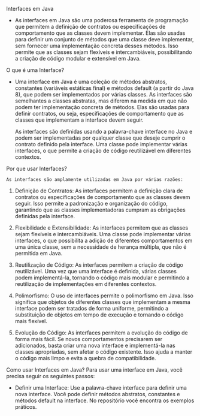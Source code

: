 Interfaces em Java

   * As interfaces em Java são uma poderosa ferramenta de programação que permitem a definição de contratos ou especificações de comportamento que as classes devem implementar. Elas são usadas para definir um conjunto de métodos que uma classe deve implementar, sem fornecer uma implementação concreta desses métodos. Isso permite que as classes sejam flexíveis e intercambiáveis, possibilitando a criação de código modular e extensível em Java.

O que é uma Interface?

  * Uma interface em Java é uma coleção de métodos abstratos, constantes (variáveis estáticas final) e métodos default (a partir do Java 8), que podem ser implementados por várias classes. As interfaces são semelhantes a classes abstratas, mas diferem na medida em que não podem ter implementação concreta de métodos. Elas são usadas para definir contratos, ou seja, especificações de comportamento que as classes que implementam a interface devem seguir.

    As interfaces são definidas usando a palavra-chave interface no Java e podem ser implementadas por qualquer classe que deseje cumprir o contrato definido pela interface. Uma classe pode implementar várias interfaces, o que permite a criação de código reutilizável em diferentes contextos.


Por que usar Interfaces?

    As interfaces são amplamente utilizadas em Java por várias razões:

   1. Definição de Contratos: As interfaces permitem a definição clara de contratos ou especificações de comportamento que as classes devem seguir. Isso permite a padronização e organização do código, garantindo que as classes implementadoras cumpram as obrigações definidas pela interface.

   2. Flexibilidade e Extensibilidade: As interfaces permitem que as classes sejam flexíveis e intercambiáveis. Uma classe pode implementar várias interfaces, o que possibilita a adição de diferentes comportamentos em uma única classe, sem a necessidade de herança múltipla, que não é permitida em Java.

   3. Reutilização de Código: As interfaces permitem a criação de código reutilizável. Uma vez que uma interface é definida, várias classes podem implementá-la, tornando o código mais modular e permitindo a reutilização de implementações em diferentes contextos.

   4. Polimorfismo: O uso de interfaces permite o polimorfismo em Java. Isso significa que objetos de diferentes classes que implementam a mesma interface podem ser tratados de forma uniforme, permitindo a substituição de objetos em tempo de execução e tornando o código mais flexível.

   5. Evolução do Código: As interfaces permitem a evolução do código de forma mais fácil. Se novos comportamentos precisarem ser adicionados, basta criar uma nova interface e implementá-la nas classes apropriadas, sem afetar o código existente. Isso ajuda a manter o código mais limpo e evita a quebra de compatibilidade.


Como usar Interfaces em Java?
    Para usar uma interface em Java, você precisa seguir os seguintes passos:

   * Definir uma Interface: Use a palavra-chave interface para definir uma nova interface. Você pode definir métodos abstratos, constantes e métodos default na interface. No repositório você encontra os exemplos práticos.






